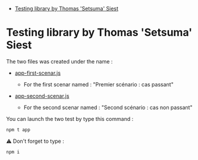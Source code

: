 <!-- START doctoc generated TOC please keep comment here to allow auto update -->
<!-- DON'T EDIT THIS SECTION, INSTEAD RE-RUN doctoc TO UPDATE -->

- [Testing library by Thomas 'Setsuma' Siest](#testing-library-by-thomas-setsuma-siest)

<!-- END doctoc generated TOC please keep comment here to allow auto update -->

# Testing library by Thomas 'Setsuma' Siest

The two files was created under the name :

- [app-first-scenar.js](./src/__tests__/app-first-scenar.js)

  - For the first scenar named : "Premier scénario : cas passant"

- [app-second-scenar.js](./src/__tests__/app-second-scenar.js)

  - For the second scenar named : "Second scénario : cas non passant"

You can launch the two test by type this command :

```sh
npm t app
```

:warning: Don't forget to type :

```sh
npm i
```
